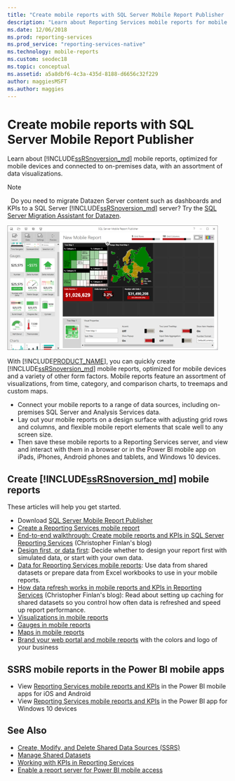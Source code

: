```yaml
---
title: "Create mobile reports with SQL Server Mobile Report Publisher | Microsoft Docs"
description: "Learn about Reporting Services mobile reports for mobile devices, connected to on-premises data, with an assortment of data visualizations."
ms.date: 12/06/2018
ms.prod: reporting-services
ms.prod_service: "reporting-services-native"
ms.technology: mobile-reports
ms.custom: seodec18
ms.topic: conceptual
ms.assetid: a5a8dbf6-4c3a-435d-8188-d6656c32f229
author: maggiesMSFT
ms.author: maggies
---
```

# Create mobile reports with SQL Server Mobile Report Publisher
Learn about [!INCLUDE[ssRSnoversion_md](../../includes/ssrsnoversion-md.md)] mobile reports, optimized for mobile devices and connected to on-premises data, with an assortment of data visualizations. 

>[!NOTE]
>  Do you need to migrate Datazen Server content such as dashboards and KPIs to a SQL Server  [!INCLUDE[ssRSnoversion_md](../../includes/ssrsnoversion-md.md)] server? Try the [SQL Server Migration Assistant for Datazen](https://www.microsoft.com/download/details.aspx?id=53128). 
 
![SS_MRP_LayoutTabSm](../../reporting-services/media/ss-mrp-layouttabsm.png)  

With [!INCLUDE[PRODUCT_NAME](../../includes/ss-mobilereptpub-long.md)], you can quickly create [!INCLUDE[ssRSnoversion_md](../../includes/ssrsnoversion-md.md)] mobile reports, optimized for mobile devices and a variety of other form factors. Mobile reports feature an assortment of visualizations, from time, category, and comparison charts, to treemaps and custom maps. 

* Connect your mobile reports to a range of data sources, including on-premises SQL Server and Analysis Services data. 
* Lay out your mobile reports on a design surface with adjusting grid rows and columns, and flexible mobile report elements that scale well to any screen size. 
* Then save these mobile reports to a Reporting Services server, and view and interact with them in a browser or in the Power BI mobile app on iPads, iPhones, Android phones and tablets, and Windows 10 devices.
  
## Create [!INCLUDE[ssRSnoversion_md](../../includes/ssrsnoversion-md.md)]  mobile reports  
  
These articles will help you get started.
-  Download [SQL Server Mobile Report Publisher](https://go.microsoft.com/fwlink/?LinkID=733527)  
-  [Create a Reporting Services mobile report](../../reporting-services/mobile-reports/create-a-reporting-services-mobile-report.md)  
-  [End-to-end walkthrough: Create mobile reports and KPIs in SQL Server Reporting Services](https://christopherfinlan.com/2015/12/21/how-to-create-mobile-reports-and-kpis-in-sql-server-reporting-services-2016-an-end-to-end-walkthrough/) (Christopher Finlan's blog)  
- [Design first, or data first](../../reporting-services/mobile-reports/design-first-or-data-first-when-creating-in-reporting-services-mobile-reports.md): Decide whether to design your report first with simulated data, or start with your own data.  
- [Data for Reporting Services mobile reports](../../reporting-services/mobile-reports/data-for-reporting-services-mobile-reports.md): Use data from shared datasets or prepare data from Excel workbooks to use in your mobile reports.
- [How data refresh works in mobile reports and KPIs in Reporting Services](https://christopherfinlan.com/2016/02/10/so-refreshinghow-data-refresh-works-with-mobile-reports-and-kpis-in-reporting-services/) (Christopher Finlan's blog): Read about setting up caching for shared datasets so you control how often data is refreshed and speed up report performance.
- [Visualizations in mobile reports](../../reporting-services/mobile-reports/add-visualizations-to-reporting-services-mobile-reports.md)
- [Gauges in mobile reports](../../reporting-services/mobile-reports/add-gauges-to-mobile-reports-reporting-services.md)
- [Maps in mobile reports](../../reporting-services/mobile-reports/maps-in-reporting-services-mobile-reports.md)
- [Brand your web portal and mobile reports](../../reporting-services/branding-the-web-portal.md) with the colors and logo of your business
  
## SSRS mobile reports in the Power BI mobile apps

-  View [Reporting Services mobile reports and KPIs](https://powerbi.microsoft.com/documentation/powerbi-mobile-iphone-kpis-mobile-reports) in the Power BI mobile apps for iOS and Android
-  View [Reporting Services  mobile reports and KPIs](https://powerbi.microsoft.com/documentation/powerbi-mobile-win10-kpis-mobile-reports/) in the Power BI app for Windows 10 devices   

## See Also  
  
-   [Create, Modify, and Delete Shared Data Sources (SSRS)](../../reporting-services/report-data/create-modify-and-delete-shared-data-sources-ssrs.md)  
-   [Manage Shared Datasets](../../reporting-services/report-data/manage-shared-datasets.md)  
-  [Working with KPIs in Reporting Services](../../reporting-services/working-with-kpis-in-reporting-services.md)  
- [Enable a report server for Power BI mobile access](../../reporting-services/report-server/enable-a-report-server-for-power-bi-mobile-access.md)  

  
  

